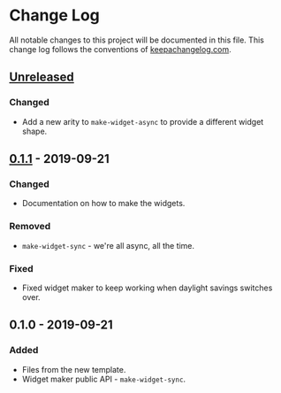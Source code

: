 # Change Log
All notable changes to this project will be documented in this file. This change log follows the conventions of [keepachangelog.com](http://keepachangelog.com/).

## [Unreleased]
### Changed
- Add a new arity to `make-widget-async` to provide a different widget shape.

## [0.1.1] - 2019-09-21
### Changed
- Documentation on how to make the widgets.

### Removed
- `make-widget-sync` - we're all async, all the time.

### Fixed
- Fixed widget maker to keep working when daylight savings switches over.

## 0.1.0 - 2019-09-21
### Added
- Files from the new template.
- Widget maker public API - `make-widget-sync`.

[Unreleased]: https://github.com/your-name/tutorial/compare/0.1.1...HEAD
[0.1.1]: https://github.com/your-name/tutorial/compare/0.1.0...0.1.1
